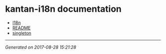 # kantan-i18n documentation

  * [I18n](I18n.js.md)
  * [README](README.md)
  * [singleton](singleton.js.md)

* * *

_Generated on 2017-08-28 15:21:28_